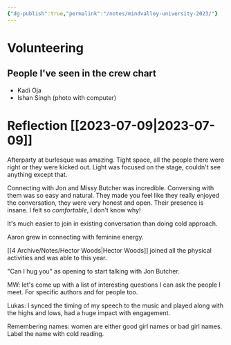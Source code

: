 ```yaml
---
{"dg-publish":true,"permalink":"/notes/mindvalley-university-2023/"}
---
```


# Volunteering
## People I've seen in the crew chart
- Kadi Oja
- Ishan Singh (photo with computer)

# Reflection [[2023-07-09\|2023-07-09]]
Afterparty at burlesque was amazing. Tight space, all the people there were right or they were kicked out. Light was focused on the stage, couldn't see anything except that.

Connecting with Jon and Missy Butcher was incredible. Conversing with them was so easy and natural. They made you feel like they really enjoyed the conversation, they were very honest and open. Their presence is insane. I felt so *comfortable*, I don't know why!

It's much easier to join in existing conversation than doing cold approach.

Aaron grew in connecting with feminine energy.

[[4 Archive/Notes/Hector Woods\|Hector Woods]] joined all the physical activities and was able to this year.

"Can I hug you" as opening to start talking with Jon Butcher.

MW: let's come up with a list of interesting questions I can ask the people I meet. For specific authors and for people too.

Lukas: I synced the timing of my speech to the music and played along with the highs and lows, had a huge impact with engagement.

Remembering names: women are either good girl names or bad girl names. Label the name with cold reading.


